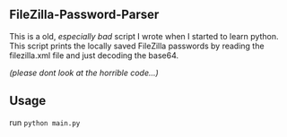 ## FileZilla-Password-Parser
This is a old, <i>especially bad</i> script I wrote when I started to learn python.<br/>
This script prints the locally saved FileZilla passwords by reading the filezilla.xml file and just decoding the base64.

<i>(please dont look at the horrible code...)</i>

## Usage
run ```python main.py```
